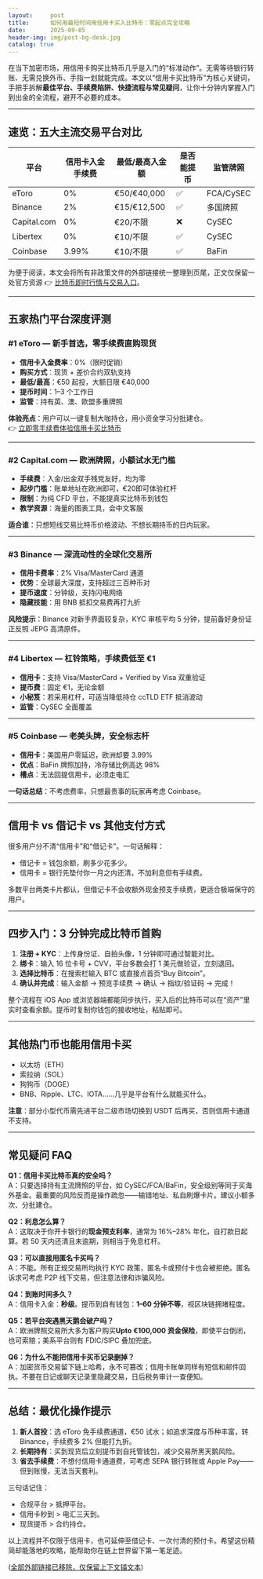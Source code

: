```yaml
---
layout:     post
title:      如何用最短时间用信用卡买入比特币：零起点完全攻略
date:       2025-09-05
header-img: img/post-bg-desk.jpg
catalog: true
---
```


在当下加密市场，用信用卡购买比特币几乎是入门的“标准动作”。无需等待银行转账、无需兑换外币、手指一划就能完成。本文以“信用卡买比特币”为核心关键词，手把手拆解**最佳平台、手续费陷阱、快捷流程与常见疑问**，让你十分钟内掌握入门到出金的全流程，避开不必要的成本。

---

## 速览：五大主流交易平台对比

| 平台 | 信用卡入金手续费 | 最低/最高入金额 | 是否能提币 | 监管牌照 |
|---|---|---|---|---|
| eToro | 0% | €50/€40,000 | ✅ | FCA/CySEC |
| Binance | 2% | €15/€12,500 | ✅ | 多国牌照 |
| Capital.com | 0% | €20/不限 | ❌ | CySEC |
| Libertex | 0% | €10/不限 | ✅ | CySEC |
| Coinbase | 3.99% | €10/不限 | ✅ | BaFin |

为便于阅读，本文会将所有非政策文件的外部链接统一整理到页尾，正文仅保留一处官方资源 👉 [比特币即时行情与交易入口](https://okxdog.com/)。

---

## 五家热门平台深度评测

### #1 eToro — 新手首选，零手续费直购现货
- **信用卡入金费率**：0%（限时促销）
- **购买方式**：现货 + 差价合约双轨支持
- **最低/最高**：€50 起投，大额日限 €40,000
- **提币时间**：1–3 个工作日
- **监管**：持有英、澳、欧盟多重牌照

**体验亮点**：用户可以一键复制大咖持仓，用小资金学习分批建仓。  
👉 [立即零手续费体验信用卡买比特币](https://okxdog.com/)

---

### #2 Capital.com — 欧洲牌照，小额试水无门槛
- **手续费**：入金/出金双手残党友好，均为零
- **起步门槛**：账单地址在欧洲即可，€20即可体验杠杆
- **限制**：为纯 CFD 平台，不能提真实比特币到钱包
- **教学资源**：海量的图表工具，会中文客服

**适合谁**：只想短线交易比特币价格波动、不想长期持币的日内玩家。

---

### #3 Binance — 深流动性的全球化交易所
- **信用卡费率**：2% Visa/MasterCard 通道
- **优势**：全球最大深度，支持超过三百种币对
- **提币速度**：分钟级，支持闪电网络
- **隐藏技能**：用 BNB 抵扣交易费再打九折

**风险提示**：Binance 对新手界面较复杂，KYC 审核平均 5 分钟，提前备好身份证正反照 JEPG 高清原件。

---

### #4 Libertex — 杠铃策略，手续费低至 €1
- **信用卡**：支持 Visa/MasterCard + Verified by Visa 双重验证
- **提币费**：固定 €1，无论金额
- **小秘笈**：若采用杠杆，可适当降低持仓 ccTLD ETF 抵消波动
- **监管**：CySEC 全面覆盖

---

### #5 Coinbase — 老美头牌，安全标志杆
- **信用卡**：美国用户零延迟，欧洲却要 3.99%
- **优点**：BaFin 牌照加持，冷存储比例高达 98%
- **槽点**：无法回提信用卡，必须走电汇

**一句话总结**：不考虑费率，只想最贵事的玩家再考虑 Coinbase。

---

## 信用卡 vs 借记卡 vs 其他支付方式

很多用户分不清“信用卡”和“借记卡”。一句话解释：  
- 借记卡 = 钱包余额，刷多少花多少。  
- 信用卡 = 银行先垫付你一月之内还清，不加利息但有手续费。  

多数平台两类卡片都认，但借记卡不会收额外现金预支手续费，更适合极端保守的用户。

---

## 四步入门：3 分钟完成比特币首购

1. **注册 + KYC**：上传身份证、自拍头像，1 分钟即可通过智能对比。  
2. **绑卡**：输入 16 位卡号 + CVV，平台多数会打 1 美元做验证，立刻退回。  
3. **选择比特币**：在搜索栏输入 BTC 或直接点首页“Buy Bitcoin”。  
4. **确认并完成**：输入金额 → 预览手续费 → 确认 → 指纹/验证码 → 完成！

整个流程在 iOS App 或浏览器端都能同步执行，买入后的比特币可以在“资产”里实时查看余额。提币时复制你钱包的接收地址，粘贴即可。

---

## 其他热门币也能用信用卡买

- 以太坊（ETH）
- 索拉纳（SOL）
- 狗狗币（DOGE）
- BNB、Ripple、LTC、IOTA……几乎是平台有什么就能买什么。

**注意**：部分小型代币需先进平台二级市场切换到 USDT 后再买，否则信用卡通道不支持。

---

## 常见疑问 FAQ

**Q1：信用卡买比特币真的安全吗？**  
A：只要选择持有主流牌照的平台，如 CySEC/FCA/BaFin，安全级别等同于买海外基金。最重要的风险反而是操作疏忽——输错地址、私自刷爆卡片。建议小额多次、分批建仓。

**Q2：利息怎么算？**  
A：这取决于你开卡银行的**现金预支利率**，通常为 16%–28% 年化，自打款日起算。若 50 天内还清且未逾期，则相当于免息杠杆。

**Q3：可以直接用匿名卡买吗？**  
A：不能。所有正规交易所均执行 KYC 政策，匿名卡或预付卡也会被拒绝。匿名诉求可考虑 P2P 线下交易，但注意法律和诈骗风险。

**Q4：到账时间多久？**  
A：信用卡入金：**秒级**。提币到自有钱包：**1–60 分钟不等**，视区块链拥堵程度。

**Q5：若平台突遇黑天鹅会破产吗？**  
A：欧洲牌照交易所大多为客户购买**Upto €100,000 资金保险**，即使平台倒闭，也可索赔；美系平台则有 FDIC/SIPC 叠加兜底。

**Q6：为什么不能把信用卡买币记录删掉？**  
A：加密货币交易留下链上哈希，永不可篡改；信用卡账单同样有短信和邮件回执。不要在日记或聊天记录里隐藏交易，日后税务审计一查便知。

---

## 总结：最优化操作提示

1. **新人首投**：选 eToro 免手续费通道，€50 试水；如追求深度与币种丰富，转 Binance，手续费多 2% 但能打九折。  
2. **长期持有**：买到现货后立刻提币到自托管钱包，减少交易所黑天鹅风险。  
3. **省去手续费**：不想付信用卡通道费，可考虑 SEPA 银行转账或 Apple Pay——但到账慢，无法当天套利。  

三句话记住：  
- 合规平台 > 抵押平台。  
- 信用卡秒到 > 电汇三天到。  
- 现货提币 > 合约持仓。  

以上流程并不仅限于信用卡，也可延伸至借记卡、一次付清的预付卡。希望这份精简却能落地的攻略，能帮助你在链上世界留下第一笔足迹。

([全部外部链接已移除，仅保留上下文锚文本](https://okxdog.com/))
